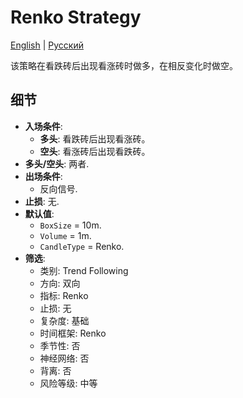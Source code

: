 # Renko Strategy
[English](README.md) | [Русский](README_ru.md)

该策略在看跌砖后出现看涨砖时做多，在相反变化时做空。

## 细节

- **入场条件**:
  - **多头**: 看跌砖后出现看涨砖。
  - **空头**: 看涨砖后出现看跌砖。
- **多头/空头**: 两者.
- **出场条件**:
  - 反向信号.
- **止损**: 无.
- **默认值**:
  - `BoxSize` = 10m.
  - `Volume` = 1m.
  - `CandleType` = Renko.
- **筛选**:
  - 类别: Trend Following
  - 方向: 双向
  - 指标: Renko
  - 止损: 无
  - 复杂度: 基础
  - 时间框架: Renko
  - 季节性: 否
  - 神经网络: 否
  - 背离: 否
  - 风险等级: 中等
